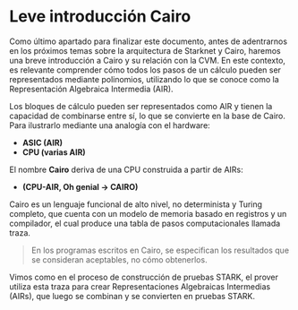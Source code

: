 # Leve introducción Cairo
Como último apartado para finalizar este documento, antes de adentrarnos en los próximos temas sobre la arquitectura de Starknet y Cairo, haremos una breve introducción a Cairo y su relación con la CVM. En este contexto, es relevante comprender cómo todos los pasos de un cálculo pueden ser representados mediante polinomios, utilizando lo que se conoce como la Representación Algebraica Intermedia (AIR).

Los bloques de cálculo pueden ser representados como AIR y tienen la capacidad de combinarse entre sí, lo que se convierte en la base de Cairo. Para ilustrarlo mediante una analogía con el hardware:

* **ASIC (AIR)**
* **CPU (varias AIR)**

El nombre **Cairo** deriva de una CPU construida a partir de AIRs:

* **(CPU-AIR, Oh genial -> CAIRO)**

Cairo es un lenguaje funcional de alto nivel, no determinista y Turing completo, que cuenta con un modelo de memoria basado en registros y un compilador, el cual  produce una tabla de pasos computacionales llamada traza.

> En los programas escritos en Cairo, se especifican los resultados que se consideran aceptables, no cómo obtenerlos.

Vimos como en el proceso de construcción de pruebas STARK, el prover utiliza esta traza para crear Representaciones Algebraicas Intermedias (AIRs), que luego se combinan y se convierten en pruebas STARK.